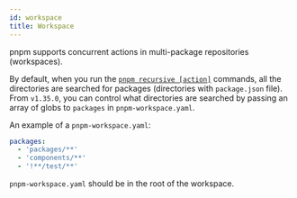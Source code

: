 ```yaml
---
id: workspace
title: Workspace
---
```


pnpm supports concurrent actions in multi-package repositories (workspaces).

By default, when you run the [`pnpm recursive [action]`](../usage/pnpm-cli.html#recursive-install) commands,
all the directories are searched for packages (directories with `package.json` file).
From `v1.35.0`, you can control what directories are searched by passing an array of globs to `packages` in `pnpm-workspace.yaml`.

An example of a `pnpm-workspace.yaml`:

```yaml
packages:
  - 'packages/**'
  - 'components/**'
  - '!**/test/**'
```

`pnpm-workspace.yaml` should be in the root of the workspace.
